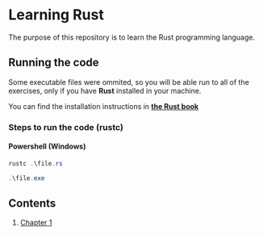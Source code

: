 # Learning Rust
The purpose of this repository is to learn the Rust programming language.

## Running the code

Some executable files were ommited, so you will be able run to all of the exercises, only if you have **Rust** installed in your machine.

You can find the installation instructions in **[the Rust book](https://doc.rust-lang.org/stable/book/ch01-01-installation.html)**

### Steps to run the code (rustc)

#### Powershell (Windows)
```powershell
rustc .\file.rs

.\file.exe
```

## Contents

1. [Chapter 1](/chapter-1/)